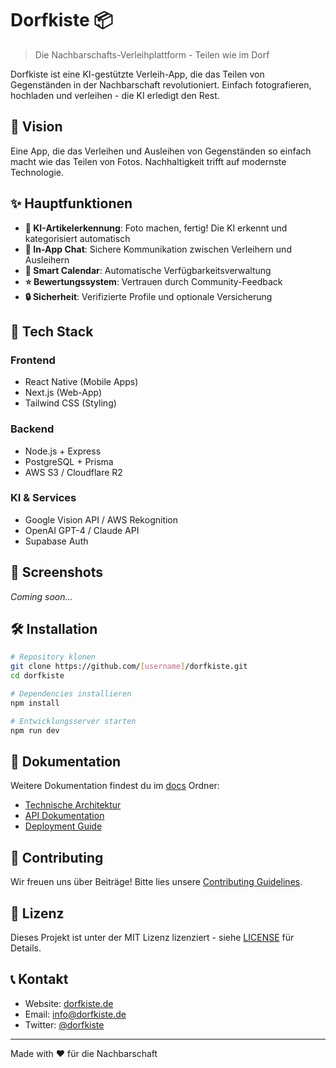 # Dorfkiste 📦

> Die Nachbarschafts-Verleihplattform - Teilen wie im Dorf

Dorfkiste ist eine KI-gestützte Verleih-App, die das Teilen von Gegenständen in der Nachbarschaft revolutioniert. Einfach fotografieren, hochladen und verleihen - die KI erledigt den Rest.

## 🎯 Vision

Eine App, die das Verleihen und Ausleihen von Gegenständen so einfach macht wie das Teilen von Fotos. Nachhaltigkeit trifft auf modernste Technologie.

## ✨ Hauptfunktionen

- **📸 KI-Artikelerkennung**: Foto machen, fertig! Die KI erkennt und kategorisiert automatisch
- **💬 In-App Chat**: Sichere Kommunikation zwischen Verleihern und Ausleihern
- **📅 Smart Calendar**: Automatische Verfügbarkeitsverwaltung
- **⭐ Bewertungssystem**: Vertrauen durch Community-Feedback
- **🔒 Sicherheit**: Verifizierte Profile und optionale Versicherung

## 🚀 Tech Stack

### Frontend
- React Native (Mobile Apps)
- Next.js (Web-App)
- Tailwind CSS (Styling)

### Backend
- Node.js + Express
- PostgreSQL + Prisma
- AWS S3 / Cloudflare R2

### KI & Services
- Google Vision API / AWS Rekognition
- OpenAI GPT-4 / Claude API
- Supabase Auth

## 📱 Screenshots

*Coming soon...*

## 🛠️ Installation

```bash
# Repository klonen
git clone https://github.com/[username]/dorfkiste.git
cd dorfkiste

# Dependencies installieren
npm install

# Entwicklungsserver starten
npm run dev
```

## 📝 Dokumentation

Weitere Dokumentation findest du im [docs](./docs) Ordner:
- [Technische Architektur](./docs/architecture.md)
- [API Dokumentation](./docs/api.md)
- [Deployment Guide](./docs/deployment.md)

## 🤝 Contributing

Wir freuen uns über Beiträge! Bitte lies unsere [Contributing Guidelines](./CONTRIBUTING.md).

## 📄 Lizenz

Dieses Projekt ist unter der MIT Lizenz lizenziert - siehe [LICENSE](./LICENSE) für Details.

## 📞 Kontakt

- Website: [dorfkiste.de](https://dorfkiste.de)
- Email: info@dorfkiste.de
- Twitter: [@dorfkiste](https://twitter.com/dorfkiste)

---

Made with ❤️ für die Nachbarschaft